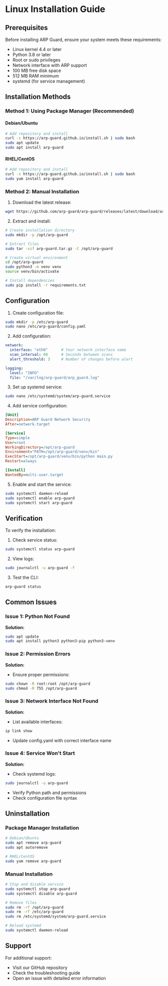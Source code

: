 # Linux Installation Guide

## Prerequisites

Before installing ARP Guard, ensure your system meets these requirements:

- Linux kernel 4.4 or later
- Python 3.8 or later
- Root or sudo privileges
- Network interface with ARP support
- 100 MB free disk space
- 512 MB RAM minimum
- systemd (for service management)

## Installation Methods

### Method 1: Using Package Manager (Recommended)

#### Debian/Ubuntu
```bash
# Add repository and install
curl -s https://arp-guard.github.io/install.sh | sudo bash
sudo apt update
sudo apt install arp-guard
```

#### RHEL/CentOS
```bash
# Add repository and install
curl -s https://arp-guard.github.io/install.sh | sudo bash
sudo yum install arp-guard
```

### Method 2: Manual Installation

1. Download the latest release:
```bash
wget https://github.com/arp-guard/arp-guard/releases/latest/download/arp-guard.tar.gz
```

2. Extract and install:
```bash
# Create installation directory
sudo mkdir -p /opt/arp-guard

# Extract files
sudo tar -xzf arp-guard.tar.gz -C /opt/arp-guard

# Create virtual environment
cd /opt/arp-guard
sudo python3 -m venv venv
source venv/bin/activate

# Install dependencies
sudo pip install -r requirements.txt
```

## Configuration

1. Create configuration file:
```bash
sudo mkdir -p /etc/arp-guard
sudo nano /etc/arp-guard/config.yaml
```

2. Add configuration:
```yaml
network:
  interface: "eth0"      # Your network interface name
  scan_interval: 60      # Seconds between scans
  alert_threshold: 3     # Number of changes before alert

logging:
  level: "INFO"
  file: "/var/log/arp-guard/arp_guard.log"
```

3. Set up systemd service:
```bash
sudo nano /etc/systemd/system/arp-guard.service
```

4. Add service configuration:
```ini
[Unit]
Description=ARP Guard Network Security
After=network.target

[Service]
Type=simple
User=root
WorkingDirectory=/opt/arp-guard
Environment="PATH=/opt/arp-guard/venv/bin"
ExecStart=/opt/arp-guard/venv/bin/python main.py
Restart=always

[Install]
WantedBy=multi-user.target
```

5. Enable and start the service:
```bash
sudo systemctl daemon-reload
sudo systemctl enable arp-guard
sudo systemctl start arp-guard
```

## Verification

To verify the installation:

1. Check service status:
```bash
sudo systemctl status arp-guard
```

2. View logs:
```bash
sudo journalctl -u arp-guard -f
```

3. Test the CLI:
```bash
arp-guard status
```

## Common Issues

### Issue 1: Python Not Found
**Solution:**
```bash
sudo apt update
sudo apt install python3 python3-pip python3-venv
```

### Issue 2: Permission Errors
**Solution:**
- Ensure proper permissions:
```bash
sudo chown -R root:root /opt/arp-guard
sudo chmod -R 755 /opt/arp-guard
```

### Issue 3: Network Interface Not Found
**Solution:**
- List available interfaces:
```bash
ip link show
```
- Update config.yaml with correct interface name

### Issue 4: Service Won't Start
**Solution:**
- Check systemd logs:
```bash
sudo journalctl -u arp-guard
```
- Verify Python path and permissions
- Check configuration file syntax

## Uninstallation

### Package Manager Installation
```bash
# Debian/Ubuntu
sudo apt remove arp-guard
sudo apt autoremove

# RHEL/CentOS
sudo yum remove arp-guard
```

### Manual Installation
```bash
# Stop and disable service
sudo systemctl stop arp-guard
sudo systemctl disable arp-guard

# Remove files
sudo rm -rf /opt/arp-guard
sudo rm -rf /etc/arp-guard
sudo rm /etc/systemd/system/arp-guard.service

# Reload systemd
sudo systemctl daemon-reload
```

## Support

For additional support:
- Visit our GitHub repository
- Check the troubleshooting guide
- Open an issue with detailed error information 